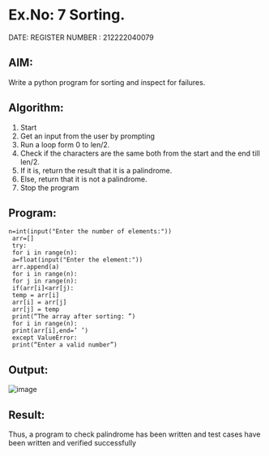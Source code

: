  # Ex.No: 7 Sorting.
 DATE:
 REGISTER NUMBER : 212222040079
 ## AIM:
 Write a python program for sorting and inspect for failures.
 ## Algorithm:
 1. Start
 2. Get an input from the user by prompting
 3. Run a loop form 0 to len/2.
 4. Check if the characters are the same both from the start and the end till len/2.
 5. If it is, return the result that it is a palindrome.
 6. Else, return that it is not a palindrome.
 7. Stop the program
## Program:
```
n=int(input("Enter the number of elements:"))
 arr=[]
 try:
 for i in range(n):
 a=float(input("Enter the element:"))
 arr.append(a)
 for i in range(n):
 for j in range(n):
 if(arr[i]<arr[j):
 temp = arr[i]
 arr[i] = arr[j]
 arr[j] = temp
 print(“The array after sorting: ”)
 for i in range(n):
 print(arr[i],end=’ ’)
 except ValueError:
 print(“Enter a valid number”)
```
## Output:
![image](https://github.com/user-attachments/assets/4c5d8ad1-43ce-4296-8c13-de233362b98d)
## Result:
 Thus, a program to check palindrome has been written and test cases have been
 written and verified successfully
